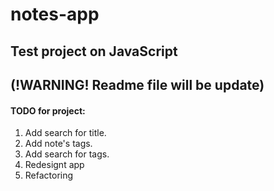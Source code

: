 # notes-app
## Test project on JavaScript

## (!WARNING! Readme file will be update)

#### TODO for project:
1. Add search for title.
2. Add note's tags.
3. Add search for tags.
4. Redesignt app
5. Refactoring
